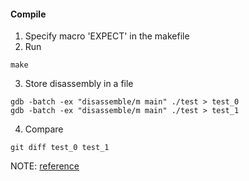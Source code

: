 #### Compile

1. Specify macro 'EXPECT' in the makefile
2. Run
```
make
```

3. Store disassembly in a file
```
gdb -batch -ex "disassemble/m main" ./test > test_0
gdb -batch -ex "disassemble/m main" ./test > test_1
```

4. Compare
```
git diff test_0 test_1
```

NOTE: [reference](https://tbrindus.ca/how-builtin-expect-works/)

